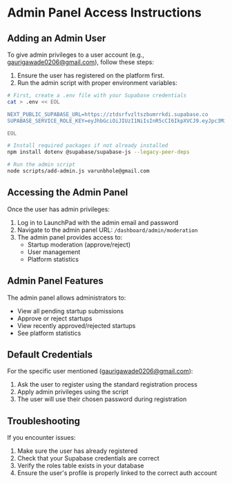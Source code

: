 # Admin Panel Access Instructions

## Adding an Admin User

To give admin privileges to a user account (e.g., gaurigawade0206@gmail.com), follow these steps:

1. Ensure the user has registered on the platform first.
2. Run the admin script with proper environment variables:

```bash
# First, create a .env file with your Supabase credentials
cat > .env << EOL

NEXT_PUBLIC_SUPABASE_URL=https://ztdsrfvzltszbumrrkdi.supabase.co
SUPABASE_SERVICE_ROLE_KEY=eyJhbGciOiJIUzI1NiIsInR5cCI6IkpXVCJ9.eyJpc3MiOiJzdXBhYmFzZSIsInJlZiI6Inp0ZHNyZnZ6bHRzemJ1bXJya2RpIiwicm9sZSI6InNlcnZpY2Vfcm9sZSIsImlhdCI6MTc0NjA4ODgxOSwiZXhwIjoyMDYxNjY0ODE5fQ.6kFWWx87653efxPy_LNH_7CtIThZwWrdQeUZNOwmM9A

EOL

# Install required packages if not already installed
npm install dotenv @supabase/supabase-js --legacy-peer-deps

# Run the admin script
node scripts/add-admin.js varunbhole@gmail.com
```

## Accessing the Admin Panel

Once the user has admin privileges:

1. Log in to LaunchPad with the admin email and password
2. Navigate to the admin panel URL: `/dashboard/admin/moderation`
3. The admin panel provides access to:
   - Startup moderation (approve/reject)
   - User management
   - Platform statistics

## Admin Panel Features

The admin panel allows administrators to:

- View all pending startup submissions
- Approve or reject startups
- View recently approved/rejected startups
- See platform statistics

## Default Credentials

For the specific user mentioned (gaurigawade0206@gmail.com):

1. Ask the user to register using the standard registration process
2. Apply admin privileges using the script
3. The user will use their chosen password during registration

## Troubleshooting

If you encounter issues:

1. Make sure the user has already registered
2. Check that your Supabase credentials are correct
3. Verify the roles table exists in your database
4. Ensure the user's profile is properly linked to the correct auth account 